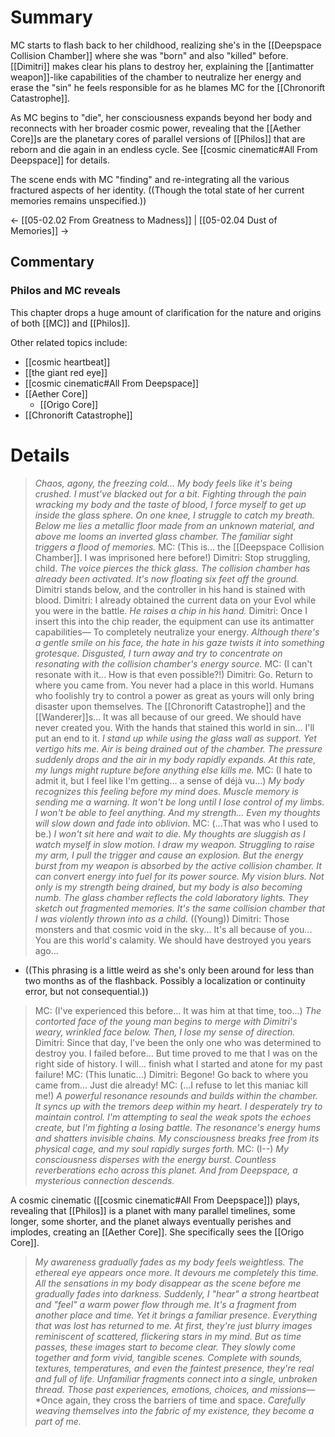 # Summary
MC starts to flash back to her childhood, realizing she's in the [[Deepspace Collision Chamber]] where she was "born" and also "killed" before. [[Dimitri]] makes clear his plans to destroy her, explaining the [[antimatter weapon]]-like capabilities of the chamber to neutralize her energy and erase the "sin" he feels responsible for as he blames MC for the [[Chronorift Catastrophe]].

As MC begins to "die", her consciousness expands beyond her body and reconnects with her broader cosmic power, revealing that the [[Aether Core]]s are the planetary cores of parallel versions of [[Philos]] that are reborn and die again in an endless cycle. See [[cosmic cinematic#All From Deepspace]] for details.

The scene ends with MC "finding" and re-integrating all the various fractured aspects of her identity. ((Though the total state of her current memories remains unspecified.))

← [[05-02.02 From Greatness to Madness]] | [[05-02.04 Dust of Memories]] →
## Commentary
### Philos and MC reveals
This chapter drops a huge amount of clarification for the nature and origins of both [[MC]] and [[Philos]]. 

Other related topics include:
* [[cosmic heartbeat]]
* [[the giant red eye]]
* [[cosmic cinematic#All From Deepspace]]
* [[Aether Core]]
	* [[Origo Core]]
* [[Chronorift Catastrophe]]

# Details
> *Chaos, agony, the freezing cold... My body feels like it's being crushed. I must've blacked out for a bit.*
> *Fighting through the pain wracking my body and the taste of blood, I force myself to get up inside the glass sphere. On one knee, I struggle to catch my breath.*
> *Below me lies a metallic floor made from an unknown material, and above me looms an inverted glass chamber. The familiar sight triggers a flood of memories.*
> MC: (This is... the [[Deepspace Collision Chamber]]. I was imprisoned here before!)
> Dimitri: Stop struggling, child.
> *The voice pierces the thick glass. The collision chamber has already been activated. It's now floating six feet off the ground.*
> Dimitri stands below, and the controller in his hand is stained with blood.
> Dimitri: I already obtained the current data on your Evol while you were in the battle.
> *He raises a chip in his hand.*
> Dimitri: Once I insert this into the chip reader, the equipment can use its antimatter capabilities— To completely neutralize your energy.
> *Although there's a gentle smile on his face, the hate in his gaze twists it into something grotesque.*
> *Disgusted, I turn away and try to concentrate on resonating with the collision chamber's energy source.*
> MC: (I can't resonate with it... How is that even possible?!)
> Dimitri: Go. Return to where you came from. You never had a place in this world. Humans who foolishly try to control a power as great as yours will only bring disaster upon themselves. The [[Chronorift Catastrophe]] and the [[Wanderer]]s... It was all because of our greed. We should have never created you. With the hands that stained this world in sin... I'll put an end to it.
> *I stand up while using the glass wall as support. Yet vertigo hits me. Air is being drained out of the chamber.*
> *The pressure suddenly drops and the air in my body rapidly expands. At this rate, my lungs might rupture before anything else kills me.*
> MC: (I hate to admit it, but I feel like I'm getting... a sense of déjà vu...)
> *My body recognizes this feeling before my mind does. Muscle memory is sending me a warning.*
> *It won't be long until I lose control of my limbs. I won't be able to feel anything.*
> *And my strength... Even my thoughts will slow down and fade into oblivion.*
> MC: (...That was who I used to be.)
> *I won't sit here and wait to die.*
> *My thoughts are sluggish as I watch myself in slow motion. I draw my weapon. Struggling to raise my arm, I pull the trigger and cause an explosion.*
> *But the energy burst from my weapon is absorbed by the active collision chamber. It can convert energy into fuel for its power source.*
> *My vision blurs. Not only is my strength being drained, but my body is also becoming numb.*
> *The glass chamber reflects the cold laboratory lights. They sketch out fragmented memories.*
> *It's the same collision chamber that I was violently thrown into as a child.*
> ((Young)) Dimitri: Those monsters and that cosmic void in the sky... It's all because of you... You are this world's calamity. We should have destroyed you years ago...
* ((This phrasing is a little weird as she's only been around for less than two months as of the flashback. Possibly a localization or continuity error, but not consequential.))

> MC: (I've experienced this before... It was him at that time, too...)
> *The contorted face of the young man begins to merge with Dimitri's weary, wrinkled face below. Then, I lose my sense of direction.*
> Dimitri: Since that day, l've been the only one who was determined to destroy you. I failed before... But time proved to me that I was on the right side of history. I will... finish what I started and atone for my past failure!
> MC: (This lunatic...)
> Dimitri: Begone! Go back to where you came from... Just die already!
> MC: (...I refuse to let this maniac kill me!)
> *A powerful resonance resounds and builds within the chamber. It syncs up with the tremors deep within my heart.*
> *I desperately try to maintain control. I'm attempting to seal the weak spots the echoes create, but l'm fighting a losing battle.*
> *The resonance's energy hums and shatters invisible chains. My consciousness breaks free from its physical cage, and my soul rapidly surges forth.*
> MC: (I--)
> *My consciousness disperses with the energy burst. Countless reverberations echo across this planet.*
> *And from Deepspace, a mysterious connection descends.*

A cosmic cinematic ([[cosmic cinematic#All From Deepspace]]) plays, revealing that [[Philos]] is a planet with many parallel timelines, some longer, some shorter, and the planet always eventually perishes and implodes, creating an [[Aether Core]]. She specifically sees the [[Origo Core]].

> *My awareness gradually fades as my body feels weightless. The ethereal eye appears once more. It devours me completely this time.*
> *All the sensations in my body disappear as the scene before me gradually fades into darkness.*
> *Suddenly, I "hear" a strong heartbeat and "feel" a warm power flow through me.*
> *It's a fragment from another place and time. Yet it brings a familiar presence. Everything that was lost has returned to me.*
> *At first, they're just blurry images reminiscent of scattered, flickering stars in my mind.*
> *But as time passes, these images start to become clear. They slowly come together and form vivid, tangible scenes. Complete with sounds, textures, temperatures, and even the faintest presence, they're real and full of life.*
> *Unfamiliar fragments connect into a single, unbroken thread. Those past experiences, emotions, choices, and missions—*
> *Once again, they cross the barriers of time and space.
> *Carefully weaving themselves into the fabric of my existence, they become a part of me.*